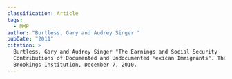 ```yaml
---
classification: Article
tags:
  - MMP
author: "Burtless, Gary and Audrey Singer "
pubDate: "2011"
citation: >
  Burtless, Gary and Audrey Singer "The Earnings and Social Security
  Contributions of Documented and Undocumented Mexican Immigrants". The
  Brookings Institution, December 7, 2010.
---
```


